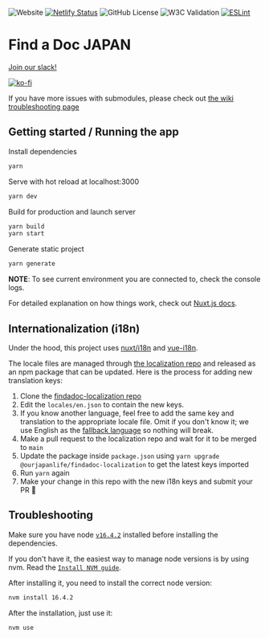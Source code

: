![Website](https://img.shields.io/website?down_color=lightgrey&down_message=offline&up_color=blue&up_message=online&url=https%3A%2F%2Ffindadocjp.org%2F)
[![Netlify Status](https://api.netlify.com/api/v1/badges/30c2d6af-eafd-4542-a071-d4cd0d7868a8/deploy-status)](https://app.netlify.com/sites/findadoc/deploys)
![GitHub License](https://img.shields.io/github/license/ourjapanlife/findadoc-frontend)
![W3C Validation](https://img.shields.io/w3c-validation/html?targetUrl=https%3A%2F%2Ffindadocjp.org/)
[![ESLint](https://github.com/ourjapanlife/findadoc-frontend/actions/workflows/eslint.yml/badge.svg)](https://github.com/ourjapanlife/findadoc-frontend/actions/workflows/eslint.yml)

# Find a Doc JAPAN

[Join our slack!](https://join.slack.com/t/find-a-doc/shared_invite/zt-s4744a6o-MGaGHzLN5wB9aXeha3vdsQ)

[![ko-fi](https://ko-fi.com/img/githubbutton_sm.svg)](https://ko-fi.com/theyokohamalife)

If you have more issues with submodules, please check out [the wiki troubleshooting page](https://github.com/ourjapanlife/findadoc-frontend/wiki/Troubleshooting-%F0%9F%98%AD-%F0%9F%98%AD-%F0%9F%98%AD-%F0%9F%91%89%EF%B8%8F-%F0%9F%98%8A-%F0%9F%98%8A--%F0%9F%98%8A)

## Getting started / Running the app

Install dependencies

```bash
yarn
```

Serve with hot reload at localhost:3000

```bash
yarn dev
```

Build for production and launch server

```bash
yarn build
yarn start
```

Generate static project

```bash
yarn generate
```

**NOTE**: To see current environment you are connected to, check the console logs.

For detailed explanation on how things work, check out [Nuxt.js docs](https://nuxtjs.org).

## Internationalization (i18n)

Under the hood, this project uses [nuxt/i18n](https://i18n.nuxtjs.org/) and [vue-i18n](https://kazupon.github.io/vue-i18n/).

The locale files are managed through [the localization repo](https://github.com/ourjapanlife/findadoc-localization) and released as an npm package that can be updated. Here is the process for adding new translation keys:

1. Clone the [findadoc-localization repo](https://github.com/ourjapanlife/findadoc-localization)
2. Edit the `locales/en.json` to contain the new keys.
3. If you know another language, feel free to add the same key and translation to the appropriate locale file. Omit if you don't know it; we use English as the [fallback language](https://kazupon.github.io/vue-i18n/guide/fallback.html) so nothing will break.
4. Make a pull request to the localization repo and wait for it to be merged to `main`
5. Update the package inside `package.json` using `yarn upgrade @ourjapanlife/findadoc-localization` to get the latest keys imported
6. Run `yarn` again
7. Make your change in this repo with the new i18n keys and submit your PR 🎉

## Troubleshooting

Make sure you have node [`v16.4.2`](.nvmrc) installed before installing the dependencies.

If you don't have it, the easiest way to manage node versions is by using nvm. Read the [`Install NVM guide`](https://github.com/nvm-sh/nvm#installing-and-updating).

After installing it, you need to install the correct node version:

```bash
nvm install 16.4.2
```

After the installation, just use it:

```bash
nvm use
```
